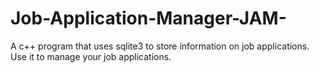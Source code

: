# Job-Application-Manager-JAM-
A c++ program that uses sqlite3 to store information on job applications. Use it to manage your job applications.
